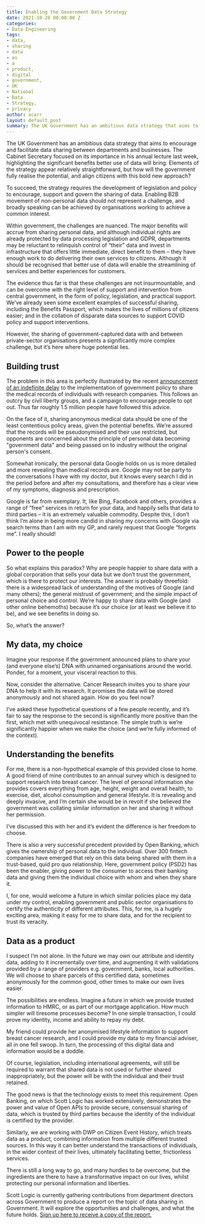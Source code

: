 ```yaml
---
title: Enabling the Government Data Strategy
date: 2021-10-28 00:00:00 Z
categories:
- Data Engineering
tags:
- data,
- sharing
- data
- as
- a
- product,
- digital
- government,
- UK
- National
- Data
- Strategy,
- privacy
author: acarr
layout: default_post
summary: The UK Government has an ambitious data strategy that aims to encourage and facilitate data sharing between departments and businesses. Elements of the strategy appear relatively straightforward, but how will the government fully realise the potential, and align citizens with this bold new approach?
---
```


The UK Government has an ambitious data strategy that aims to encourage and facilitate data sharing between departments and businesses. The Cabinet Secretary focused on its importance in his annual lecture last week, highlighting the significant benefits better use of data will bring. Elements of the strategy appear relatively straightforward, but how will the government fully realise the potential, and align citizens with this bold new approach?

To succeed, the strategy requires the development of legislation and policy to encourage, support and govern the sharing of data. Enabling B2B movement of non-personal data should not represent a challenge, and broadly speaking can be achieved by organisations working to achieve a common interest.

Within government, the challenges are nuanced. The major benefits will accrue from sharing personal data, and although individual rights are already protected by data processing legislation and GDPR, departments may be reluctant to relinquish control of “their” data and invest in infrastructure that offers little immediate, direct benefit to them – they have enough work to do delivering their own services to citizens. Although it should be recognised that better use of data will enable the streamlining of services and better experiences for customers.

The evidence thus far is that these challenges are not insurmountable, and can be overcome with the right level of support and intervention from central government, in the form of policy, legislation, and practical support. We’ve already seen some excellent examples of successful sharing, including the Benefits Passport, which makes the lives of millions of citizens easier; and in the collation of disparate data sources to support COVID policy and support interventions.

However, the sharing of government-captured data with and between private-sector organisations presents a significantly more complex challenge, but it’s here where huge potential lies.

## Building trust

The problem in this area is perfectly illustrated by the recent [announcement of an indefinite delay](https://www.theguardian.com/society/2021/aug/22/nhs-data-grab-on-hold-as-millions-opt-out) to the implementation of government policy to share the medical records of individuals with research companies. This follows an outcry by civil liberty groups, and a campaign to encourage people to opt out. Thus far roughly 1.5 million people have followed this advice.

On the face of it, sharing anonymous medical data should be one of the least contentious policy areas, given the potential benefits. We’re assured that the records will be pseudonymised and their use restricted, but opponents are concerned about the principle of personal data becoming "government data" and being passed on to industry without the original person's consent.

Somewhat ironically, the personal data Google holds on us is more detailed and more revealing than medical records are. Google may not be party to the conversations I have with my doctor, but it knows every search I did in the period before and after my consultations, and therefore has a clear view of my symptoms, diagnosis and prescription.

Google is far from exemplary. It, like Bing, Facebook and others, provides a range of “free” services in return for your data, and happily sells that data to third parties – it is an extremely valuable commodity. Despite this, I don’t think I’m alone in being more candid in sharing my concerns with Google via search terms than I am with my GP, and rarely request that Google “forgets me”. I really should!

## Power to the people

So what explains this paradox? Why are people happier to share data with a global corporation that sells your data but we don’t trust the government, which is there to protect our interests. The answer is probably threefold: there is a widespread lack of understanding of the motives of Google (and many others); the general mistrust of government; and the simple impact of personal choice and control. We’re happy to share data with Google (and other online behemoths) because it’s our choice (or at least we believe it to be), and we see benefits in doing so.

So, what’s the answer?

## My data, my choice

Imagine your response if the government announced plans to share your (and everyone else’s) DNA with unnamed organisations around the world. Ponder, for a moment, your visceral reaction to this.

Now, consider the alternative. Cancer Research invites you to share your DNA to help it with its research. It promises the data will be stored anonymously and not shared again. How do you feel now?

I’ve asked these hypothetical questions of a few people recently, and it’s fair to say the response to the second is significantly more positive than the first, which met with unequivocal resistance. The simple truth is we’re significantly happier when we make the choice (and we’re fully informed of the context).

## Understanding the benefits

For me, there is a non-hypothetical example of this provided close to home. A good friend of mine contributes to an annual survey which is designed to support research into breast cancer. The level of personal information she provides covers everything from age, height, weight and overall health, to exercise, diet, alcohol consumption and general lifestyle. It is revealing and deeply invasive, and I’m certain she would be in revolt if she believed the government was collating similar information on her and sharing it without her permission.

I’ve discussed this with her and it’s evident the difference is her freedom to choose.

There is also a very successful precedent provided by Open Banking, which gives the ownership of personal data to the individual. Over 300 fintech companies have emerged that rely on this data being shared with them in a trust-based, quid pro quo relationship. Here, government policy (PSD2) has been the enabler, giving power to the consumer to access their banking data and giving them the individual choice with whom and when they share it.

I, for one, would welcome a future in which similar policies place my data under my control, enabling government and public sector organisations to certify the authenticity of different attributes. This, for me, is a hugely exciting area, making it easy for me to share data, and for the recipient to trust its veracity.

## Data as a product

I suspect I’m not alone. In the future we may own our attribute and identity data, adding to it incrementally over time, and augmenting it with validations provided by a range of providers e.g. government, banks, local authorities. We will choose to share parcels of this certified data, sometimes anonymously for the common good, other times to make our own lives easier.

The possibilities are endless. Imagine a future in which we provide trusted information to HMRC, or as part of our mortgage application. How much simpler will tiresome processes become? In one simple transaction, I could prove my identity, income and ability to repay my debt.

My friend could provide her anonymised lifestyle information to support breast cancer research, and I could provide my data to my financial adviser, all in one fell swoop. In turn, the processing of this digital data and information would be a doddle.

Of course, legislation, including international agreements, will still be required to warrant that shared data is not used or further shared inappropriately, but the power will be with the individual and their trust retained.

The good news is that the technology exists to meet this requirement. Open Banking, on which Scott Logic has worked extensively, demonstrates the power and value of Open APIs to provide secure, consensual sharing of data, which is trusted by third parties because the identity of the individual is certified by the provider.

Similarly, we are working with DWP on Citizen Event History, which treats data as a product, combining information from multiple different trusted sources. In this way it can better understand the transactions of individuals, in the wider context of their lives, ultimately facilitating better, frictionless services.

There is still a long way to go, and many hurdles to be overcome, but the ingredients are there to have a transformative impact on our lives, whilst protecting our personal information and liberties.

Scott Logic is currently gathering contributions from department directors across Government to produce a report on the topic of data sharing in Government. It will explore the opportunities and challenges, and what the future holds. [Sign up here to receive a copy of the report.](https://forms.gle/oxbHcuLwZmL3bhj16)